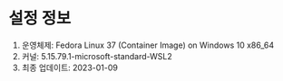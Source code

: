 # 설정 정보
1. 운영체제: Fedora Linux 37 (Container Image) on Windows 10 x86_64
2. 커널: 5.15.79.1-microsoft-standard-WSL2
3. 최종 업데이트: 2023-01-09
